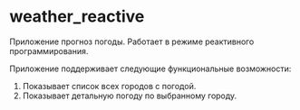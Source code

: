 # weather_reactive

Приложение прогноз погоды. Работает в режиме реактивного программирования.

Приложение поддерживает следующие функциональные возможности:

1. Показывает список всех городов с погодой.
2. Показывает детальную погоду по выбранному городу.
